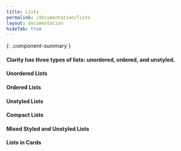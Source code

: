 ```yaml
---
title: Lists
permalink: /documentation/lists
layout: documentation
hideTab: true
---
```


{: .component-summary }
#### Clarity has three types of lists:  unordered, ordered, and unstyled.

#### Unordered Lists

<clr-lists-ul-demo></clr-lists-ul-demo>

#### Ordered Lists

<clr-lists-ol-demo></clr-lists-ol-demo>

#### Unstyled Lists

<clr-lists-unstyled-demo></clr-lists-unstyled-demo>

#### Compact Lists

<clr-lists-compact-demo></clr-lists-compact-demo>

#### Mixed Styled and Unstyled Lists

<clr-lists-mixed-demo></clr-lists-mixed-demo>

#### Lists in Cards

<clr-lists-in-cards-demo></clr-lists-in-cards-demo>
